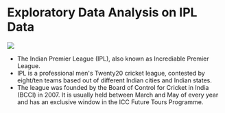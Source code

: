 # Exploratory Data Analysis on IPL Data

<img src="https://upload.wikimedia.org/wikipedia/en/thumb/8/84/Indian_Premier_League_Official_Logo.svg/1280px-Indian_Premier_League_Official_Logo.svg.png">

- The Indian Premier League (IPL), also known as Incrediable Premier League.
- IPL is a professional men's Twenty20 cricket league, contested by eight/ten teams based out of different Indian cities and Indian states.
- The league was founded by the Board of Control for Cricket in India (BCCI) in 2007. It is usually held between March and May of every year and has an exclusive window in the ICC Future Tours Programme.
